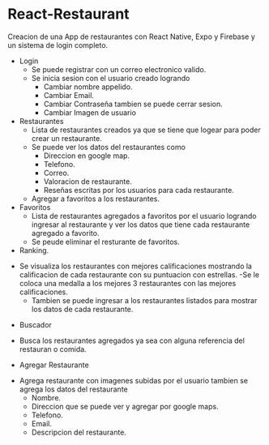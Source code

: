 # React-Restaurant
Creacion de una App de restaurantes con React Native, Expo y Firebase y un sistema de login completo.
* Login
  - Se puede registrar con un correo electronico valido.
  - Se inicia sesion con el usuario creado logrando
    - Cambiar nombre appelido.
    - Cambiar Email.
    - Cambiar Contraseña tambien se puede cerrar sesion.
    - Cambiar Imagen de usuario 
* Restaurantes
  - Lista de restaurantes creados ya que se tiene que logear para poder crear un restaurante.
  - Se puede ver los datos del restaurantes como
    - Direccion en google map.
    - Telefono.
    - Correo.
    - Valoracion de restaurante.
    - Reseñas escritas por los usuarios para cada restaurante.
   - Agregar a favoritos a los restaurantes.
 * Favoritos
   - Lista de restaurantes agregados a favoritos por el usuario logrando ingresar al restaurante y ver los datos que tiene cada restaurante agregado a favorito.
   - Se peude eliminar el resturante de favoritos.
 * Ranking.
  - Se visualiza los restaurantes con mejores calificaciones mostrando la calificacion de cada restaurante con su puntuacion con estrellas.
    -Se le coloca una medalla a los mejores 3 restaurantes con las mejores calificaciones.
    - Tambien se puede ingresar a los restaurantes listados para mostrar los datos de cada restaurante.
 * Buscador
  - Busca los restaurantes agregados ya sea con alguna referencia del restauran o comida.
 * Agregar Restaurante
  - Agrega restaurante con imagenes subidas por el usuario tambien se agrega los datos del restaurante
    - Nombre.
    - Direccion que se puede ver y agregar por google maps.
    - Telefono.
    - Email.
    - Descripcion del restaurante.
